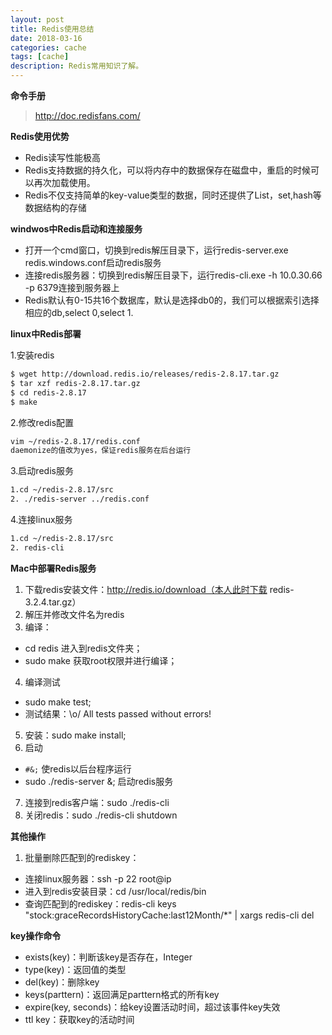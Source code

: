```yaml
---
layout: post
title: Redis使用总结
date: 2018-03-16
categories: cache
tags: [cache]
description: Redis常用知识了解。
---
```


**命令手册**
> http://doc.redisfans.com/

**Redis使用优势**
- Redis读写性能极高
- Redis支持数据的持久化，可以将内存中的数据保存在磁盘中，重启的时候可以再次加载使用。
- Redis不仅支持简单的key-value类型的数据，同时还提供了List，set,hash等数据结构的存储

**windwos中Redis启动和连接服务**
- 打开一个cmd窗口，切换到redis解压目录下，运行redis-server.exe redis.windows.conf启动redis服务
- 连接redis服务器：切换到redis解压目录下，运行redis-cli.exe -h 10.0.30.66 -p 6379连接到服务器上
- Redis默认有0-15共16个数据库，默认是选择db0的，我们可以根据索引选择相应的db,select 0,select 1.

**linux中Redis部署**

1.安装redis<br/>
```html
$ wget http://download.redis.io/releases/redis-2.8.17.tar.gz
$ tar xzf redis-2.8.17.tar.gz
$ cd redis-2.8.17
$ make
```
2.修改redis配置<br/>
```html
vim ~/redis-2.8.17/redis.conf 
daemonize的值改为yes，保证redis服务在后台运行
```
3.启动redis服务
```html
1.cd ~/redis-2.8.17/src
2. ./redis-server ../redis.conf
```
4.连接linux服务
```html
1.cd ~/redis-2.8.17/src
2. redis-cli
```

**Mac中部署Redis服务**
1. 下载redis安装文件：http://redis.io/download（本人此时下载 redis-3.2.4.tar.gz）
2. 解压并修改文件名为redis
3. 编译：
- cd redis   进入到redis文件夹；
- sudo make  获取root权限并进行编译；
4. 编译测试
- sudo make test;  
- 测试结果：\o/ All tests passed without errors! 
5. 安装：sudo make install;
6. 启动
- `#&;`   使redis以后台程序运行
- sudo ./redis-server &;   启动redis服务
7. 连接到redis客户端：sudo ./redis-cli 
8. 关闭redis：sudo ./redis-cli shutdown

**其他操作**
1. 批量删除匹配到的rediskey：
- 连接linux服务器：ssh -p 22 root@ip
- 进入到redis安装目录：cd /usr/local/redis/bin
- 查询匹配到的rediskey：redis-cli keys "stock:graceRecordsHistoryCache:last12Month/*" &#124; xargs redis-cli del

**key操作命令**
- exists(key)：判断该key是否存在，Integer
- type(key)：返回值的类型
- del(key)：删除key
- keys(parttern)：返回满足parttern格式的所有key
- expire(key, seconds)：给key设置活动时间，超过该事件key失效
- ttl key：获取key的活动时间


